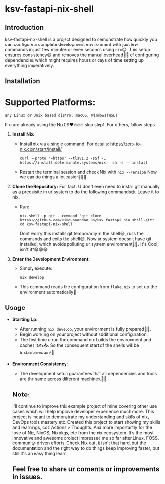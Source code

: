 # ksv-fastapi-nix-shell

## Introduction
ksv-fastapi-nix-shell is a project designed to demonstrate how quickly you can configure a complete development environment with just few commands in just few minutes or even seconds using `nix`😊. This setup ensures consistency😄 and removes the manual overhead😮‍💨 of configuring dependencies which might requires hours or days of time setting up everything imperatively.

## Installation
# Supported Platforms:
    any Linux or Unix based distro, macOS, Windows(WSL)

If u are already using the NixOS❤️🔥🔥🔥 skip step1.
For others, follow steps
1. **Install Nix:**
    -   Install nix via a single command. For details: https://zero-to-nix.com/start/install/

        ```
        curl --proto '=https' --tlsv1.2 -sSf -L https://install.determinate.systems/nix | sh -s -- install
        ```

    -   Restart the terminal session and check Nix with 
        ```nix --version```
    Now we can do things a lot easier🥳🎉🎊

2. **Clone the Repository:**
    Fun fact: U don't even need to install git manually as a prequisite in ur system to do the following commands😏. Leave it to nix.
   - Run:
     ```
     nix-shell -p git --command "git clone https://github.com/vivekanandan-ks/ksv-fastapi-nix-shell.git"
     cd ksv-fastapi-nix-shell
     ```
     Dont worry this installs git temporarily in the shell😃, runs the commands and exits the shell😊. Now ur system doesn't have git installed, which avoids polluting ur system environment💪😎. 
     It's Cool, isn't it?😁😁😁


3. **Enter the Development Environment:**
   - Simply execute:
     ```
     nix develop
     ```
   - This command reads the configuration from `flake.nix` to set up the environment automatically💪


## Usage

- **Starting Up:**
  - After running `nix develop`, your environment is fully prepared🥳💪.
  - Begin working on your project without additional configuration.
  - The first time u run the command nix builds the environment and caches it✍️📥. So the consequent start
    of the shells will be instantaneous⚡🚀

- **Environment Consistency:**
  - The development setup guarantees that all dependencies and tools are the same across different machines.🤘😁

  ## Note:
  I'll continue to improve this example project of mine covering other use cases which will help improve developer experience much more.
  This project is meant to demonstrate my understanding and skills of nix, DevOps tools mastery etc.
  Created this project to start showing my skills and learnings, coz Actions > Thoughts. 
  And more importantly for the love of Nix, NixOS, Nixpkgs, etc from the nix ecosystem. It's the most innovative and awesome project impressed me so far after Linux, FOSS, community-driven efforts. Check Nix out, it isn't that hard, but the documentation and the right way to do things keep improving faster, but still it's an easy thing learn.

  Feel free to share ur coments or improvements in issues.
  - 
